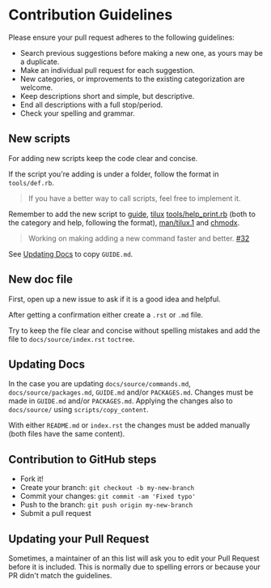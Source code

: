 # Contribution Guidelines

Please ensure your pull request adheres to the following guidelines:

- Search previous suggestions before making a new one, as yours may be a duplicate.
- Make an individual pull request for each suggestion.
- New categories, or improvements to the existing categorization are welcome.
- Keep descriptions short and simple, but descriptive.
- End all descriptions with a full stop/period.
- Check your spelling and grammar.

## New scripts

For adding new scripts keep the code clear and concise.

If the script you're adding is under a folder, follow the format in `tools/def.rb`.

> If you have a better way to call scripts, feel free to implement it.

Remember to add the new script to [guide](GUIDE.md), [tilux](tilux) [tools/help_print.rb](tools/help_print.rb) (both to the category and help, following the format), [man/tilux.1](man/tilux.1) and [chmodx](chmodx).

> Working on making adding a new command faster and better. [#32](https://github.com/endormi/tilux/issues/32)

See [Updating Docs](#updating-docs) to copy `GUIDE.md`.

## New doc file

First, open up a new issue to ask if it is a good idea and helpful.

After getting a confirmation either create a `.rst` or `.md` file.

Try to keep the file clear and concise without spelling mistakes and add the file to `docs/source/index.rst` `toctree`.

## Updating Docs

In the case you are updating `docs/source/commands.md`, `docs/source/packages.md`, `GUIDE.md` and/or `PACKAGES.md`. Changes must be made in `GUIDE.md` and/or `PACKAGES.md`. Applying the changes also to `docs/source/` using `scripts/copy_content`.

With either `README.md` or `index.rst` the changes must be added manually (both files have the same content).

## Contribution to GitHub steps

- Fork it!
- Create your branch: `git checkout -b my-new-branch`
- Commit your changes: `git commit -am 'Fixed typo'`
- Push to the branch: `git push origin my-new-branch`
- Submit a pull request

## Updating your Pull Request

Sometimes, a maintainer of an this list will ask you to edit your Pull Request before it is included.
This is normally due to spelling errors or because your PR didn't match the guidelines.
